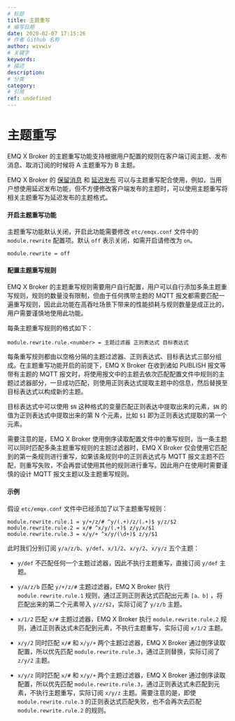 ```yaml
---
# 标题
title: 主题重写
# 编写日期
date: 2020-02-07 17:15:26
# 作者 Github 名称
author: wivwiv
# 关键字
keywords:
# 描述
description:
# 分类
category: 
# 引用
ref: undefined
---
```


# 主题重写

EMQ X Broker 的主题重写功能支持根据用户配置的规则在客户端订阅主题、发布消息、取消订阅的时候将 A 主题重写为 B 主题。

EMQ X Broker 的 [保留消息](advanced/retained.md) 和 [延迟发布](advanced/delay-publish.md) 可以与主题重写配合使用，例如，当用户想使用延迟发布功能，但不方便修改客户端发布的主题时，可以使用主题重写将相关主题重写为延迟发布的主题格式。

#### 开启主题重写功能

主题重写功能默认关闭，开启此功能需要修改 `etc/emqx.conf` 文件中的 `module.rewrite` 配置项。默认 `off` 表示关闭，如需开启请修改为 `on`。

```
module.rewrite = off
```

#### 配置主题重写规则

EMQ X Broker 的主题重写规则需要用户自行配置，用户可以自行添加多条主题重写规则，规则的数量没有限制，但由于任何携带主题的 MQTT 报文都需要匹配一遍重写规则，因此此功能在高吞吐场景下带来的性能损耗与规则数量是成正比的，用户需要谨慎地使用此功能。

每条主题重写规则的格式如下：

```
module.rewrite.rule.<number> = 主题过滤器 正则表达式 目标表达式
```

每条重写规则都由以空格分隔的主题过滤器、正则表达式、目标表达式三部分组成。在主题重写功能开启的前提下，EMQ X Broker 在收到诸如 PUBLISH 报文等带有主题的 MQTT 报文时，将使用报文中的主题去依次匹配配置文件中规则的主题过滤器部分，一旦成功匹配，则使用正则表达式提取主题中的信息，然后替换至目标表达式以构成新的主题。
 
目标表达式中可以使用 `$N` 这种格式的变量匹配正则表达中提取出来的元素，`$N` 的值为正则表达式中提取出来的第 N 个元素，比如 `$1` 即为正则表达式提取的第一个元素。

需要注意的是，EMQ X Broker 使用倒序读取配置文件中的重写规则，当一条主题可以同时匹配多条主题重写规则的主题过滤器时，EMQ X Broker 仅会使用它匹配到的第一条规则进行重写，如果该条规则中的正则表达式与 MQTT 报文主题不匹配，则重写失败，不会再尝试使用其他的规则进行重写。因此用户在使用时需要谨慎的设计 MQTT 报文主题以及主题重写规则。

#### 示例

假设 `etc/emqx.conf` 文件中已经添加了以下主题重写规则：

```
module.rewrite.rule.1 = y/+/z/# ^y/(.+)/z/(.+)$ y/z/$2
module.rewrite.rule.2 = x/# ^x/y/(.+)$ z/y/x/$1
module.rewrite.rule.3 = x/y/+ ^x/y/(\d+)$ z/y/$1
```

此时我们分别订阅 `y/a/z/b`、`y/def`、`x/1/2`、`x/y/2`、`x/y/z` 五个主题：

+ `y/def` 不匹配任何一个主题过滤器，因此不执行主题重写，直接订阅 `y/def` 主题。

+ `y/a/z/b` 匹配 `y/+/z/#` 主题过滤器，EMQ X Broker 执行 `module.rewrite.rule.1` 规则，通过正则正则表达式匹配出元素 `[a、b]` ，将匹配出来的第二个元素带入 `y/z/$2`，实际订阅了 `y/z/b` 主题。

+ `x/1/2` 匹配 `x/#` 主题过滤器，EMQ X Broker 执行 `module.rewrite.rule.2` 规则，通过正则表达式未匹配到元素，不执行主题重写，实际订阅 `x/1/2` 主题。

+ `x/y/2` 同时匹配 `x/#` 和 `x/y/+` 两个主题过滤器，EMQ X Broker 通过倒序读取配置，所以优先匹配 `module.rewrite.rule.3`，通过正则替换，实际订阅了 `z/y/2` 主题。

+ `x/y/z` 同时匹配 `x/#` 和 `x/y/+` 两个主题过滤器，EMQ X Broker 通过倒序读取配置，所以优先匹配 `module.rewrite.rule.3`，通过正则表达式未匹配到元素，不执行主题重写，实际订阅 `x/y/z` 主题。需要注意的是，即使 `module.rewrite.rule.3` 的正则表达式匹配失败，也不会再次去匹配 `module.rewrite.rule.2` 的规则。
